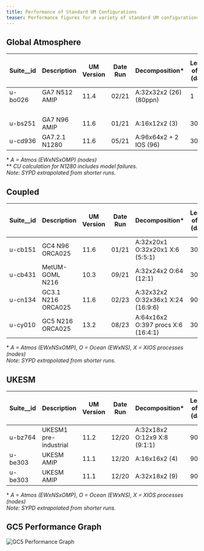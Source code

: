 ```yaml
---
title: Performance of Standard UM Configurations
teaser: Performance figures for a variety of standard UM configurations on ARCHER2.
---
```


## Global Atmosphere

| Suite__id | Description | UM Version | Date Run | Decomposition* | Length of run (days) | Dump Frequency (days) | Wallclock (h:m) | Data output vol (GB) | Comment | Cost/model-yr | SYPD | CHSY |
| ---- | ---- | ---- | ---- | ---- | ---- | ---- | ---- | ---- | ---- | ---- | ---- | ---- |
| u-bo026 | GA7 N512 AMIP | 11.4 | 02/21 | A:32x32x2 (26) (80ppn) | 1 | 1 | 00:13 | | | 1800 CU (2.7MAU)| 0.32 | 499,200 |
|         |               |      |       |                      |   |   | 00:25 | | | 3600 CU | |
| u-bs251 | GA7 N96 AMIP | 11.6 | 01/21 | A:16x12x2 (3) | 30 | 30 | 00:30 | 19 | | 18 CU | 4 | |
| u-cd936 | GA7.2.1 N1280 | 11.6 | 05/21 | A:96x64x2 + 2 IOS (96) | 30 | 30 | 07:54 | 524 | Avg over 1 yr run. | 9,424 CU** | 0.25 | 1,206,736 |
 
\* *A = Atmos (EWxNSxOMP) (nodes)* <br>
\** *CU calculation for N1280 includes model failures.* <br>
*Note: SYPD extrapolated from shorter runs.*

## Coupled

| Suite__id | Description | UM Version | Date Run | Decomposition* | Length of run (days) | Dump Frequency (days) | Wallclock (h:m) | Data output vol (GB) | Comment | Cost/model-yr | SYPD | CHSY |
| ---- | ---- | ---- | ---- | ---- | ---- | ---- | ---- | ---- | ---- | ---- | ---- | ---- |
| u-cb151 | GC4 N96 ORCA025 | 11.6 | 01/21 | A:32x20x1 O:32x20x1 X:6 (5:5:1) | 30 | 30 | 01:10 | 43 | | 151 CU | 1.6 | |
| u-cb431 | MetUM-GOML N216 | 10.3 | 09/21 | A:32x24x2 O:64 (12:1) | 30 | 10 | 01:10 | 94 | | 182 CU | 1.67 | |
| u-cn134 | GC3.1 N216 ORCA025 | 11.6 | 02/23 | A:32x32x2 O:32x36x1 X:24 (16:9:6) | 90 | 30 | 03:45 | 126 | |240 CU | | |
| u-cy010 | GC5 N216 ORCA025 | 13.2 | 08/23 | A:64x16x2 O:397 procs X:6 (16:4:1) | 30 | 30 | 00:49 | | Land Suppression | 203 CU | 2.47 | 26082 |

\* *A = Atmos (EWxNSxOMP), O = Ocean (EWxNS), X = XIOS processes (nodes)* <br>
*Note: SYPD extrapolated from shorter runs.*

## UKESM

| Suite__id | Description | UM Version | Date Run | Decomposition* | Length of run (days) | Dump Frequency (days) | Wallclock (h:m) | Data output vol (GB) | Comment | Cost/model-yr | SYPD | CHSY |
| ---- | ---- | ---- | ---- | ---- | ---- | ---- | ---- | ---- | ---- | ---- | ---- | ---- |
| u-bz764 | UKESM1 pre-industrial | 11.2 | 12/20 | A:32x18x2 O:12x9 X:8 (9:1:1) | 90 | 90 | 01:41 | 103 | | 73.3 CU (135kAU) | 3.75 | 9349 |
| u-be303 | UKESM AMIP | 11.1 | 12/20 | A:16x16x2 (4) | 90 | 90 | 02:42 | 80 | OOMs on 1 thread | 43.2 CU (82.9kAU) | 2.3 | |
| u-be303 | UKESM AMIP | 11.1 | 12/20 | A:32x18x2 (9) | 90 | 90 | 01:32 | 80 | | 54 CU (103kAU) | 4 | |

\* *A = Atmos (EWxNSxOMP), O = Ocean (EWxNS), X = XIOS processes (nodes)* <br>
*Note: SYPD extrapolated from shorter runs.*

## GC5 Performance Graph
![GC5 Performance Graph]({{site.urlimg}}GC5_Performance.png)



